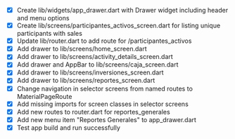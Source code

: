 - [x] Create lib/widgets/app_drawer.dart with Drawer widget including header and menu options
- [x] Create lib/screens/participantes_activos_screen.dart for listing unique participants with sales
- [x] Update lib/router.dart to add route for /participantes_activos
- [x] Add drawer to lib/screens/home_screen.dart
- [x] Add drawer to lib/screens/activity_details_screen.dart
- [x] Add drawer and AppBar to lib/screens/caja_screen.dart
- [x] Add drawer to lib/screens/inversiones_screen.dart
- [x] Add drawer to lib/screens/reportes_screen.dart
- [x] Change navigation in selector screens from named routes to MaterialPageRoute
- [x] Add missing imports for screen classes in selector screens
- [x] Add new routes to router.dart for reportes_generales
- [x] Add new menu item "Reportes Generales" to app_drawer.dart
- [x] Test app build and run successfully
